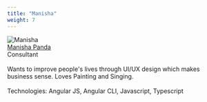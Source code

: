 ```yaml
---
title: "Manisha"
weight: 7
---
```

![Manisha](manisha.png.png)
<br/>
[Manisha Panda](https://www.linkedin.com/in/manisha-panda-4928688b/")
<br/>
Consultant
<br/><br/>
Wants to improve people's lives through UI/UX design which makes business sense. Loves Painting and Singing.
<br/><br/>
Technologies: Angular JS, Angular CLI, Javascript, Typescript
